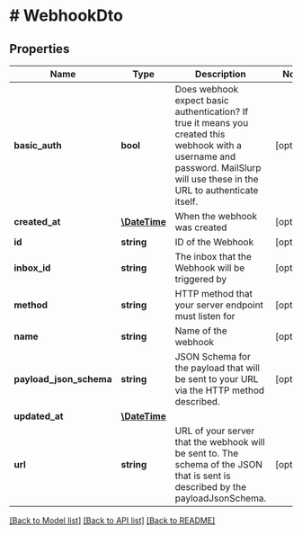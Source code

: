 # # WebhookDto

## Properties

Name | Type | Description | Notes
------------ | ------------- | ------------- | -------------
**basic_auth** | **bool** | Does webhook expect basic authentication? If true it means you created this webhook with a username and password. MailSlurp will use these in the URL to authenticate itself. | [optional] 
**created_at** | [**\DateTime**](\DateTime.md) | When the webhook was created | [optional] 
**id** | **string** | ID of the Webhook | [optional] 
**inbox_id** | **string** | The inbox that the Webhook will be triggered by | [optional] 
**method** | **string** | HTTP method that your server endpoint must listen for | [optional] 
**name** | **string** | Name of the webhook | [optional] 
**payload_json_schema** | **string** | JSON Schema for the payload that will be sent to your URL via the HTTP method described. | [optional] 
**updated_at** | [**\DateTime**](\DateTime.md) |  | 
**url** | **string** | URL of your server that the webhook will be sent to. The schema of the JSON that is sent is described by the payloadJsonSchema. | [optional] 

[[Back to Model list]](../../README.md#documentation-for-models) [[Back to API list]](../../README.md#documentation-for-api-endpoints) [[Back to README]](../../README.md)



